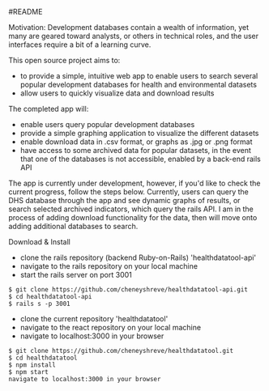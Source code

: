 #README

Motivation: Development databases contain a wealth of information, yet many are geared toward analysts, or others in technical roles, and the user interfaces require a bit of a learning curve.

This open source project aims to:  
- to provide a simple, intuitive web app to enable users to search several popular development databases for health and environmental datasets
- allow users to quickly visualize data and download results


The completed app will:
- enable users query popular development databases
- provide a simple graphing application to visualize the different datasets
- enable download data in .csv format, or graphs as .jpg or .png format
- have access to some archived data for popular datasets, in the event that one of the databases is not accessible, enabled by a back-end rails API

The app is currently under development, however, if you'd like to check the current progress, follow the steps below. Currently, users can query the DHS database through the app and see dynamic graphs of results, or search selected archived indicators, which query the rails API. I am in the process of adding download functionality for the data, then will move onto adding additional databases to search.

Download & Install
- clone the rails repository (backend Ruby-on-Rails) 'healthdatatool-api'
- navigate to the rails repository on your local machine
- start the rails server on port 3001

```
$ git clone https://github.com/cheneyshreve/healthdatatool-api.git
$ cd healthdatatool-api
$ rails s -p 3001
```
- clone the current repository 'healthdatatool'
- navigate to the react repository on your local machine
- navigate to localhost:3000 in your browser 

```
$ git clone https://github.com/cheneyshreve/healthdatatool.git
$ cd healthdatatool
$ npm install
$ npm start
navigate to localhost:3000 in your browser
```

